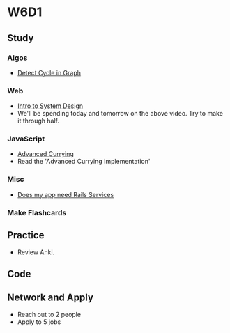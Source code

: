 # W6D1

## Study

### Algos

* [Detect Cycle in Graph](https://www.geeksforgeeks.org/union-find/)

### Web

* [Intro to System Design](https://www.youtube.com/watch?v=UzLMhqg3_Wc)
* We'll be spending today and tomorrow on the above video. Try to make it through half.

### JavaScript

* [Advanced Currying](https://javascript.info/currying-partials)
* Read the 'Advanced Currying Implementation'

### Misc

* [Does my app need Rails Services](https://blog.carbonfive.com/2012/01/10/does-my-rails-app-need-a-service-layer/)

### Make Flashcards

## Practice

* Review Anki.

## Code

## Network and Apply

* Reach out to 2 people
* Apply to 5 jobs
